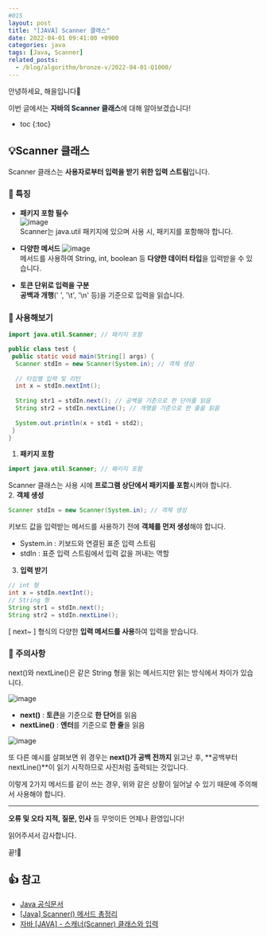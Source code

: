 ```yaml
---
#015
layout: post
title: "[JAVA] Scanner 클래스"
date: 2022-04-01 09:41:00 +0900
categories: java
tags: [Java, Scanner]
related_posts:
  - /blog/algorithm/bronze-v/2022-04-01-Q1000/
---
```


안녕하세요, 해을입니다🦖

이번 글에서는 <span style="background-color:#f1f8ff">**자바의 Scanner 클래스**</span>에 대해 알아보겠습니다!

* toc
{:toc}

## 💡Scanner 클래스

Scanner 클래스는 **사용자로부터 입력을 받기 위한 입력 스트림**입니다.

### 🥨 특징

* **패키지 포함 필수**  
   ![image](https://user-images.githubusercontent.com/39720852/162229725-28a3fd69-e6fb-4c8b-b64f-3923f506f916.png)  
   Scanner는 java.util 패키지에 있으며 사용 시, 패키지를 포함해야 합니다.

* **다양한 메서드**
   ![image](https://user-images.githubusercontent.com/39720852/162230968-2214f7b6-8a87-44a9-a3cd-a198b72c8196.png)  
   메서드를 사용하여 String, int, boolean 등 **다양한 데이터 타입**을 입력받을 수 있습니다.

* **토큰 단위로 입력을 구분**  
  **공백과 개행**(' ', '\t', '\n' 등)을 기준으로 입력을 읽습니다.

### 🥨 사용해보기

``` java
import java.util.Scanner; // 패키지 포함

public class test {
 public static void main(String[] args) {
  Scanner stdIn = new Scanner(System.in); // 객체 생성
  
  // 타입별 입력 및 리턴
  int x = stdIn.nextInt();
   
  String str1 = stdIn.next(); // 공백을 기준으로 한 단어를 읽음
  String str2 = stdIn.nextLine(); // 개행을 기준으로 한 줄을 읽음
  
  System.out.println(x + std1 + std2);
 }
}
```

1. **패키지 포함**  
  ```java
  import java.util.Scanner; // 패키지 포함
  ```
  Scanner 클래스는 사용 시에 **프로그램 상단에서 패키지를 포함**시켜야 합니다.  
2. **객체 생성**
  ```java
  Scanner stdIn = new Scanner(System.in); // 객체 생성
  ```
  키보드 값을 입력받는 메서드를 사용하기 전에 **객체를 먼저 생성**해야 합니다.  
  * System.in : 키보드와 연결된 표준 입력 스트림
  * stdIn : 표준 입력 스트림에서 입력 값을 꺼내는 역할
3. **입력 받기**  
  ```java
  // int 형
  int x = stdIn.nextInt();
  // String 형
  String str1 = stdIn.next();
  String str2 = stdIn.nextLine();
  ```
  [ next~ ] 형식의 다양한 **입력 메서드를 사용**하여 입력을 받습니다.

### 🥨 주의사항

next()와 nextLine()은 같은 String 형을 읽는 메서드지만 읽는 방식에서 차이가 있습니다.

![image](https://user-images.githubusercontent.com/39720852/162766390-e438b371-8b3b-48dc-8cfb-88de4d7d937d.png)

* **next()** : **토큰**을 기준으로 **한 단어**를 읽음
* **nextLine()** : **엔터**를 기준으로 **한 줄**을 읽음

![image](https://user-images.githubusercontent.com/39720852/162768566-3d51b2b8-23d3-4366-99b6-c88aaa0a69a2.png)

또 다른 예시를 살펴보면 위 경우는 **next()가 공백 전까지** 읽고난 후, **공백부터 nextLine()**이 읽기 시작하므로 사진처럼 출력되는 것입니다.

이렇게 2가지 메서드를 같이 쓰는 경우, 위와 같은 상황이 일어날 수 있기 때문에 주의해서 사용해야 합니다.

---

**오류 및 오타 지적, 질문, 인사** 등 무엇이든 언제나 환영입니다!

읽어주셔서 감사합니다.

끝!🦕
<br/>

## 👍 참고

* [Java 공식문서](https://docs.oracle.com/javase/9/docs/api/java/util/Scanner.html)
* [[Java] Scanner() 메서드 총정리](https://velog.io/@cse_pebb/Java-Scanner-%EB%A9%94%EC%84%9C%EB%93%9C-%EC%B4%9D%EC%A0%95%EB%A6%AC)
* [자바 [JAVA] - 스캐너(Scanner) 클래스와 입력](https://st-lab.tistory.com/92)
